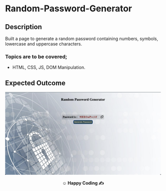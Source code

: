 # Random-Password-Generator

## Description

Built a page to generate a random password containing numbers, symbols, lowercase and uppercase characters.

### Topics are to be covered;

- HTML, CSS, JS, DOM Manipulation.

## Expected Outcome
**<div align="center">![Project Snapshot](snapshot.png)</div>**

**<p align="center">&#9786; Happy Coding &#9997;</p>**
